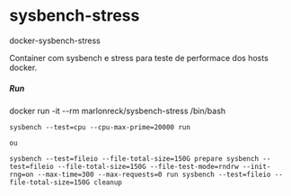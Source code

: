 # sysbench-stress
docker-sysbench-stress

Container com sysbench e stress para teste de performace dos hosts docker.


##### Run

docker run -it --rm marlonreck/sysbench-stress /bin/bash

    sysbench --test=cpu --cpu-max-prime=20000 run
    
    ou

    sysbench --test=fileio --file-total-size=150G prepare sysbench --test=fileio --file-total-size=150G --file-test-mode=rndrw --init-rng=on --max-time=300 --max-requests=0 run sysbench --test=fileio --file-total-size=150G cleanup

